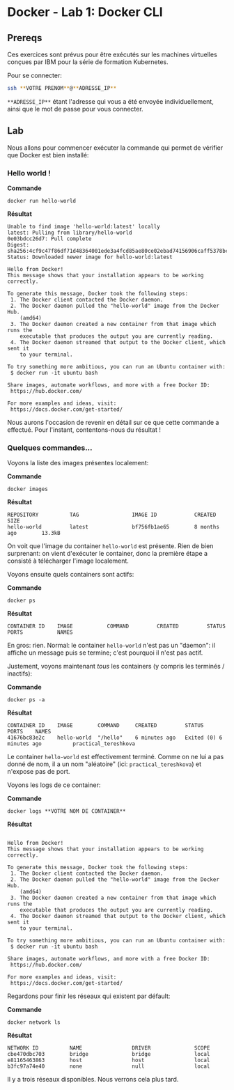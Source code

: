 # Docker - Lab 1: Docker CLI

## Prereqs

Ces exercices sont prévus pour être exécutés sur les machines virtuelles conçues par IBM pour la série de formation Kubernetes.

Pour se connecter:

```bash
ssh **VOTRE PRENOM**@**ADRESSE_IP**
```

`**ADRESSE_IP**` étant l'adresse qui vous a été envoyée individuellement, ainsi que le mot de passe pour vous connecter.

## Lab

Nous allons pour commencer exécuter la commande qui permet de vérifier que Docker est bien installé:

### Hello world !

**Commande**

```
docker run hello-world
```

**Résultat**

```
Unable to find image 'hello-world:latest' locally
latest: Pulling from library/hello-world
0e03bdcc26d7: Pull complete
Digest: sha256:4cf9c47f86df71d48364001ede3a4fcd85ae80ce02ebad74156906caff5378bc
Status: Downloaded newer image for hello-world:latest

Hello from Docker!
This message shows that your installation appears to be working correctly.

To generate this message, Docker took the following steps:
 1. The Docker client contacted the Docker daemon.
 2. The Docker daemon pulled the "hello-world" image from the Docker Hub.
    (amd64)
 3. The Docker daemon created a new container from that image which runs the
    executable that produces the output you are currently reading.
 4. The Docker daemon streamed that output to the Docker client, which sent it
    to your terminal.

To try something more ambitious, you can run an Ubuntu container with:
 $ docker run -it ubuntu bash

Share images, automate workflows, and more with a free Docker ID:
 https://hub.docker.com/

For more examples and ideas, visit:
 https://docs.docker.com/get-started/
```

Nous aurons l'occasion de revenir en détail sur ce que cette commande a effectué. Pour l'instant, contentons-nous du résultat !

### Quelques commandes...

Voyons la liste des images présentes localement:

**Commande**

```
docker images
```

**Résultat**

```
REPOSITORY          TAG                 IMAGE ID            CREATED             SIZE
hello-world         latest              bf756fb1ae65        8 months ago        13.3kB
```

On voit que l'image du container `hello-world` est présente. Rien de bien surprenant: on vient d'exécuter le container, donc la première étape a consisté à télécharger l'image localement.

Voyons ensuite quels containers sont actifs:

**Commande**

```
docker ps
```

**Résultat**

```
CONTAINER ID    IMAGE           COMMAND         CREATED         STATUS          PORTS           NAMES
```

En gros: rien. Normal: le container `hello-world` n'est pas un "daemon": il affiche un message puis se termine; c'est pourquoi il n'est pas actif.

Justement, voyons maintenant *tous* les containers (y compris les terminés / inactifs):

**Commande**

```
docker ps -a
```

**Résultat**

```
CONTAINER ID    IMAGE        COMMAND     CREATED         STATUS                   PORTS    NAMES
41676bc83e2c    hello-world  "/hello"    6 minutes ago   Exited (0) 6 minutes ago          practical_tereshkova
```

Le container `hello-world` est effectivement terminé. Comme on ne lui a pas donné de nom, il a un nom "aléatoire" (ici: `practical_tereshkova`) et n'expose pas de port.

Voyons les logs de ce container:

**Commande**

```
docker logs **VOTRE NOM DE CONTAINER**
```

**Résultat**

```

Hello from Docker!
This message shows that your installation appears to be working correctly.

To generate this message, Docker took the following steps:
 1. The Docker client contacted the Docker daemon.
 2. The Docker daemon pulled the "hello-world" image from the Docker Hub.
    (amd64)
 3. The Docker daemon created a new container from that image which runs the
    executable that produces the output you are currently reading.
 4. The Docker daemon streamed that output to the Docker client, which sent it
    to your terminal.

To try something more ambitious, you can run an Ubuntu container with:
 $ docker run -it ubuntu bash

Share images, automate workflows, and more with a free Docker ID:
 https://hub.docker.com/

For more examples and ideas, visit:
 https://docs.docker.com/get-started/
```

Regardons pour finir les réseaux qui existent par défault:

**Commande**

```
docker network ls
```

**Résultat**

```
NETWORK ID          NAME                DRIVER              SCOPE
cbe470dbc703        bridge              bridge              local
e81165463863        host                host                local
b3fc97a74e40        none                null                local
```

Il y a trois réseaux disponibles. Nous verrons cela plus tard.





